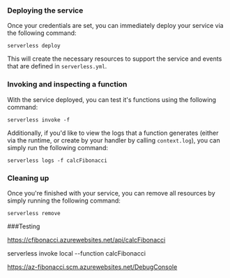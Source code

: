 ### Deploying the service

Once your credentials are set, you can immediately deploy your service via the following command:

```shell
serverless deploy
```

This will create the necessary resources to support the service and events that are defined in `serverless.yml`.

### Invoking and inspecting a function

With the service deployed, you can test it's functions using the following command:

```shell
serverless invoke -f 
```

Additionally, if you'd like to view the logs that a function generates (either via the runtime, or create by your handler by calling `context.log`), you can simply run the following command:

```shell
serverless logs -f calcFibonacci
```

### Cleaning up

Once you're finished with your service, you can remove all resources by simply running the following command:

```shell
serverless remove
```

###Testing

https://cfibonacci.azurewebsites.net/api/calcFibonacci

serverless invoke local --function calcFibonacci

https://az-fibonacci.scm.azurewebsites.net/DebugConsole